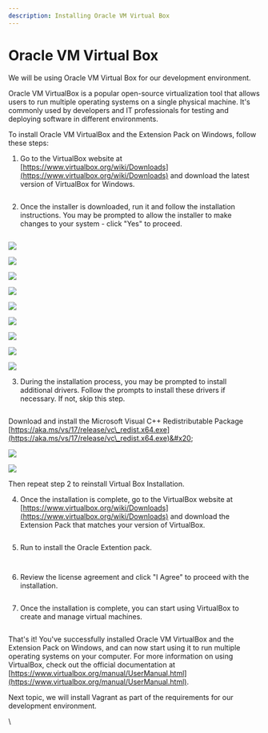 ```yaml
---
description: Installing Oracle VM Virtual Box
---
```


# Oracle VM Virtual Box

We will be using Oracle VM Virtual Box for our development environment.

Oracle VM VirtualBox is a popular open-source virtualization tool that allows users to run multiple operating systems on a single physical machine. It's commonly used by developers and IT professionals for testing and deploying software in different environments.

To install Oracle VM VirtualBox and the Extension Pack on Windows, follow these steps:

1. Go to the VirtualBox website at [https://www.virtualbox.org/wiki/Downloads](https://www.virtualbox.org/wiki/Downloads) and download the latest version of VirtualBox for Windows.

<figure><img src=".gitbook/assets/image (29).png" alt=""><figcaption></figcaption></figure>

2. Once the installer is downloaded, run it and follow the installation instructions. You may be prompted to allow the installer to make changes to your system - click "Yes" to proceed.

<figure><img src=".gitbook/assets/image (15).png" alt=""><figcaption></figcaption></figure>

![](<.gitbook/assets/image (12).png>)

![](<.gitbook/assets/image (2).png>)

![](<.gitbook/assets/image (23).png>)

![](<.gitbook/assets/image (30).png>)

![](<.gitbook/assets/image (9).png>)

![](<.gitbook/assets/image (3).png>)

![](<.gitbook/assets/image (21).png>)

![](<.gitbook/assets/image (6).png>)

![](<.gitbook/assets/image (26).png>)

3. During the installation process, you may be prompted to install additional drivers. Follow the prompts to install these drivers if necessary. If not, skip this step.

<figure><img src=".gitbook/assets/image (25).png" alt=""><figcaption></figcaption></figure>

Download and install the Microsoft Visual C++ Redistributable Package [https://aka.ms/vs/17/release/vc\_redist.x64.exe](https://aka.ms/vs/17/release/vc\_redist.x64.exe)&#x20;

![](<.gitbook/assets/image (27).png>)

![](<.gitbook/assets/image (28).png>)

Then repeat step 2 to reinstall Virtual Box Installation.

4. Once the installation is complete, go to the VirtualBox website at [https://www.virtualbox.org/wiki/Downloads](https://www.virtualbox.org/wiki/Downloads) and download the Extension Pack that matches your version of VirtualBox.

<figure><img src=".gitbook/assets/image (8).png" alt=""><figcaption></figcaption></figure>

5. Run to install the Oracle Extention pack.

<figure><img src=".gitbook/assets/image.png" alt=""><figcaption></figcaption></figure>

<figure><img src=".gitbook/assets/image (1).png" alt=""><figcaption></figcaption></figure>

6. Review the license agreement and click "I Agree" to proceed with the installation.

<figure><img src=".gitbook/assets/image (11).png" alt=""><figcaption></figcaption></figure>

7. Once the installation is complete, you can start using VirtualBox to create and manage virtual machines.

<figure><img src=".gitbook/assets/image (13).png" alt=""><figcaption></figcaption></figure>

That's it! You've successfully installed Oracle VM VirtualBox and the Extension Pack on Windows, and can now start using it to run multiple operating systems on your computer. For more information on using VirtualBox, check out the official documentation at [https://www.virtualbox.org/manual/UserManual.html](https://www.virtualbox.org/manual/UserManual.html).



Next topic, we will install Vagrant as part of the requirements for our development environment.

\
